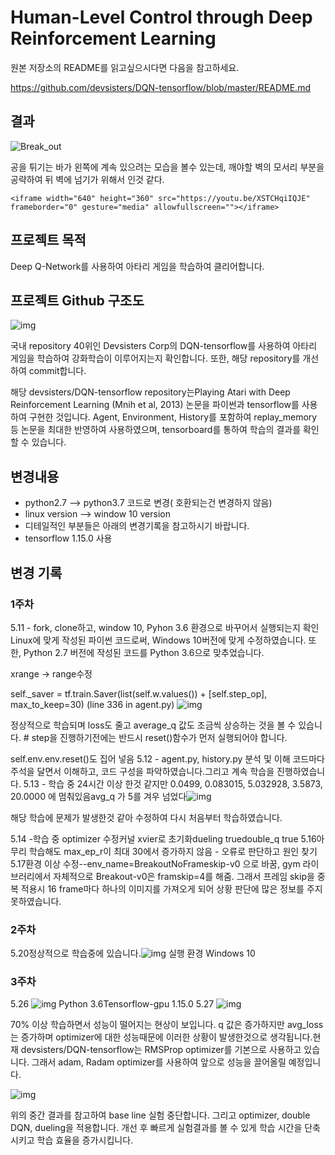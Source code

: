 # Human-Level Control through Deep Reinforcement Learning

원본 저장소의 README를 읽고싶으시다면 다음을 참고하세요.

https://github.com/devsisters/DQN-tensorflow/blob/master/README.md

  

## 결과

![Break_out](https://user-images.githubusercontent.com/57663398/84415607-f6206980-ac4d-11ea-8577-1385f4919b83.gif) 

  

공을 튀기는 바가 왼쪽에 계속 있으려는 모습을 볼수 있는데, 깨야할 벽의 모서리 부분을 공략하여 뒤 벽에 넘기가 위해서 인것 같다.

 

```
<iframe width="640" height="360" src="https://youtu.be/XSTCHqiIQJE" frameborder="0" gesture="media" allowfullscreen=""></iframe>
```



## 프로젝트 목적

Deep Q-Network를 사용하여 아타리 게임을 학습하여 클리어합니다.

  

  

## 프로젝트 Github 구조도

![img](https://lh5.googleusercontent.com/cAo4RbDPU6JbwPbB_BX-emKyNpS9MSN2VAMsFFbacyK8HebHZM8eD_ttXW9GK8lTujscg8_6n35rw1Mxew7p-p9y6sYDPRXe0fG3i3_TY8JXLfStnOeMNAFdmLHci-pDr5P9hIjM)

  국내 repository 40위인 Devsisters Corp의 DQN-tensorflow를 사용하여 아타리 게임을 학습하여 강화학습이 이루어지는지 확인합니다. 또한, 해당 repository를 개선하여 commit합니다.

  해당 devsisters/DQN-tensorflow repository는Playing Atari with Deep Reinforcement Learning (Mnih et al, 2013) 논문을 파이썬과 tensorflow를 사용하여 구현한 것입니다. Agent, Environment, History를 포함하여 replay_memory 등 논문을 최대한 반영하여 사용하였으며, tensorboard를 통하여 학습의 결과를 확인할 수 있습니다.

   

  

## 변경내용

* python2.7 --> python3.7 코드로 변경( 호환되는건 변경하지 않음)
* linux version --> window 10 version
* 디테일적인 부분들은 아래의 변경기록을 참고하시기 바랍니다.
* tensorflow 1.15.0 사용







##  변경 기록

### 1주차

5.11 - fork, clone하고, window 10, Pyhon 3.6 환경으로 바꾸어서 실행되는지 확인
Linux에 맞게 작성된 파이썬 코드로써, Windows 10버전에 맞게 수정하였습니다. 또한, Python 2.7 버전에 작성된 코드를 Python 3.6으로 맞추었습니다.

xrange -> range수정

self._saver = tf.train.Saver(list(self.w.values()) + [self.step_op], max_to_keep=30) (line 336 in agent.py)
![img](https://lh3.googleusercontent.com/EItnKIN4HmfC5-pEravydtSWgy2fU-J81XBave047psUa2R8qisVE4mQtOlAIjd43CJ0DDDYCbvlc1Fm74io5Mx1Qs0ATp1dr22bpk4rcHufFc9nIbSi3m3ldEXAu4IjkIVVIL8O)

정상적으로 학습되며 loss도 줄고 average_q 값도 조금씩 상승하는 것을 볼 수 있습니다.
\# step을 진행하기전에는 반드시 reset()함수가 먼저 실행되어야 합니다.

self.env.env.reset()도 집어 넣음
5.12 - agent.py, history.py 분석 및 이해
코드마다 주석을 달면서 이해하고, 코드 구성을 파악하였습니다.그리고 계속 학습을 진행하였습니다.
5.13 - 학습 중
24시간 이상 한것 같지만 0.0499, 0.083015, 5.032928, 3.5873, 20.0000 에 멈춰있음avg_q 가 5를 겨우 넘었다![img](https://lh6.googleusercontent.com/dHQ3lPEmMpIfk_OZiKxPajoB5IPuuN8PlxTGWtM2yySaYcqFiSCHnf6rwCXSOQhlJQd5kGb3CTlJCAN4xBjIsVsW9OhPWfd0rxYba3xFYyQbPu-gM8htWAbAePkA7JLy0z-r8byp)

해당 학습에 문제가 발생한것 같아 수정하여 다시 처음부터 학습하였습니다.

5.14 -학습 중
optimizer 수정커널 xvier로 초기화dueling truedouble_q true
5.16아무리 학습해도 max_ep_r이 최대 30에서 증가하지 않음 - 오류로 판단하고 원인 찾기
5.17환경 이상 수정--env_name=BreakoutNoFrameskip-v0 으로 바꿈, gym 라이브러리에서 자체적으로 Breakout-v0은 framskip=4를 해줌. 그래서 프레임 skip을 중복 적용시 16 frame마다 하나의 이미지를 가져오게 되어 상황 판단에 많은 정보를 주지 못하였습니다. 

### 2주차
5.20정상적으로 학습중에 있습니다.![img](https://lh3.googleusercontent.com/UJcMJlyEs1IXaR7jbW0vdlS1TH9hkVWZbG9ZxXy_4E2wswb8A4nu9lw5vXv-35_Z_InEDEdkQvImh5xLT_th39TTjOtKcaaJuMveVGW6KtHexJwDrR0IO8J2-054ArQ09DJjQlvt)
실행 환경
Windows 10

### 3주차

5.26
![img](https://lh4.googleusercontent.com/qm4IX9vhbwuT84e3mT0WboQOmg4zhViKdtqzX1RYyVD3KRXNQ_bbXaFL5Rnc-FPGX8SA0EvqfNV36bfEUwTWL0YD_nuEgEdTJozhj_xISUPEdxv1cxPYSo5mQ8-623N--0tmI0Vm)
Python 3.6Tensorflow-gpu 1.15.0
5.27
![img](https://lh3.googleusercontent.com/M48irYk-ejlHeY3CVmK5K-bYHHTrU_JqlSCdsc_SYWD2ctY4r8tmmpcvUToiU5I4Wt8RiAr1tugOkwRHNZ0xaUrsd55JrZXsXKOZN8UuNIXWyKOTLfr3xv5Wz6-Q4vq3foK9h3ei)

70% 이상 학습하면서 성능이 떨어지는 현상이 보입니다. q 값은 증가하지만 avg_loss는 증가하며 optimizer에 대한 성능때문에 이러한 상황이 발생한것으로 생각됩니다.현재 devsisters/DQN-tensorflow는 RMSProp optimizer를 기본으로 사용하고 있습니다. 그래서 adam, Radam optimizer를 사용하여 앞으로 성능을 끌어올릴 예정입니다.

![img](https://lh5.googleusercontent.com/adiJ4c1BIp082csdCHdxDwSLABJbaiV3wBOItAYRfy9uBKw-6Yew--saneOsFhR8FDka9sR6Q9fXVFuT0ClPuYFMyBCx8SStwcbi5LZF8TiNW8jNlMJi0jlpS1XyECCYZQAoBmR0)

위의 중간 결과를 참고하여 base line 실험 중단합니다. 그리고 optimizer, double DQN, dueling을 적용합니다. 개선 후 빠르게 실험결과를 볼 수 있게 학습 시간을 단축시키고 학습 효율을 증가시킵니다.